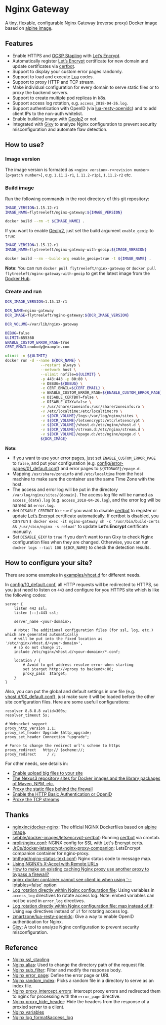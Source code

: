 Nginx Gateway
===============================

A tiny, flexable, configurable Nginx Gateway (reverse proxy) Docker image based on [alpine image](https://hub.docker.com/_/alpine/).

## Features

- Enable HTTPS and [OCSP Stapling](https://tools.ietf.org/html/rfc4366#section-3.6) with [Let’s Encrypt](https://letsencrypt.org/).
- Automatically register [Let’s Encrypt](https://letsencrypt.org/) certificate for new domain and update certificates via [certbot](https://certbot.eff.org/docs/using.html).
- Support to display your custom error pages randomly.
- Support to load and execute [Lua](https://github.com/openresty/lua-nginx-module) codes.
- Support to proxy HTTP and TCP stream.
- Make individual configuration for every domain to serve static files or to proxy the backend servers.
- Support to create multiple pod replicas in k8s.
- Support access log rotation, e.g. `access_2018-04-26.log`.
- Support authentication with OpenID (via [lua-resty-openidc](https://github.com/zmartzone/lua-resty-openidc)) and to add client IPs to the non-auth whitelist.
- Enable building image with [GeoIp2](https://github.com/leev/ngx_http_geoip2_module) or not.
- Integrated with [Gixy](https://github.com/yandex/gixy) to analyze Nginx configuration to prevent security misconfiguration and automate flaw detection.

## How to use?

### Image version

The image version is formated as `<nginx version>-r<revision number>[p<patch number>]`, e.g. `1.11.2-r1`, `1.11.2-r1p1`, `1.11.2-r2` etc.

### Build image

Run the following commands in the root directory of this git repository:

```bash
IMAGE_VERSION=1.15.12-r1
IMAGE_NAME=flytreeleft/nginx-gateway:${IMAGE_VERSION}

docker build --rm -t ${IMAGE_NAME} .
```

If you want to enable [GeoIp2](https://github.com/leev/ngx_http_geoip2_module), just set the build argument `enable_geoip` to `true`:

```bash
IMAGE_VERSION=1.15.12-r1
IMAGE_NAME=flytreeleft/nginx-gateway-with-geoip:${IMAGE_VERSION}

docker build --rm --build-arg enable_geoip=true -t ${IMAGE_NAME} .
```

**Note**: You can run `docker pull flytreeleft/nginx-gateway` or `docker pull flytreeleft/nginx-gateway-with-geoip` to get the latest image from the [Docker Hub](https://hub.docker.com/u/flytreeleft).

### Create and run

```bash
DCR_IMAGE_VERSION=1.15.12-r1

DCR_NAME=nginx-gateway
DCR_IMAGE=flytreeleft/nginx-gateway:${DCR_IMAGE_VERSION}

DCR_VOLUME=/var/lib/nginx-gateway

DEBUG=false
ULIMIT=655360
ENABLE_CUSTOM_ERROR_PAGE=true
CERT_EMAIL=nobody@example.com

ulimit -n ${ULIMIT}
docker run -d --name ${DCR_NAME} \
                --restart always \
                --network host \
                --ulimit nofile=${ULIMIT} \
                -p 443:443 -p 80:80 \
                -e DEBUG=${DEBUG} \
                -e CERT_EMAIL=${CERT_EMAIL} \
                -e ENABLE_CUSTOM_ERROR_PAGE=${ENABLE_CUSTOM_ERROR_PAGE} \
                -e DISABLE_CERTBOT=false \
                -e DISABLE_GIXY=false \
                -v /usr/share/zoneinfo:/usr/share/zoneinfo:ro \
                -v /etc/localtime:/etc/localtime:ro \
                -v ${DCR_VOLUME}/logs:/var/log/nginx/sites \
                -v ${DCR_VOLUME}/letsencrypt:/etc/letsencrypt \
                -v ${DCR_VOLUME}/vhost.d:/etc/nginx/vhost.d \
                -v ${DCR_VOLUME}/stream.d:/etc/nginx/stream.d \
                -v ${DCR_VOLUME}/epage.d:/etc/nginx/epage.d \
                ${DCR_IMAGE}
```

**Note**:
- If you want to use your error pages, just set `ENABLE_CUSTOM_ERROR_PAGE` to `false`, and put your configuration (e.g. [config/error-pages/01_default.conf](./config/error-pages/01_default.conf)) and error pages to `${STORAGE}/epage.d`.
- Mapping `/usr/share/zoneinfo` and `/etc/localtime` from the host machine to make sure the container use the same Time Zone with the host.
- The access and error log will be put in the directory `/var/log/nginx/sites/{domain}`. The access log file will be named as `access_{date}.log` (e.g. `access_2018-04-26.log`), and the error log will be named as `error.log`.
- Set `DISABLE_CERTBOT` to `true` if you want to disable [certbot](https://certbot.eff.org/docs/using.html) to register or update [Let’s Encrypt](https://letsencrypt.org/) certificate automatically. If certbot is disabled, you can run `$ docker exec -it nginx-gateway sh -c '/usr/bin/build-certs && /usr/sbin/nginx -s reload'` to update **Let’s Encrypt** certificate manually.
- Set `DISABLE_GIXY` to `true` if you don't want to run Gixy to check Nginx configuration files when they are changed. Otherwise, you can run `docker logs --tail 100 ${DCR_NAME}` to check the detection results.

## How to configure your site?

There are some examples in [examples/vhost.d](./examples/vhost.d) for different needs.

In [config/10_default.conf](./config/10_default.conf), all HTTP requests will be redirected to HTTPS,
so you just need to listen on `443` and configure for you HTTPS site which is like the following codes:
```nginx
server {
    listen 443 ssl;
    listen [::]:443 ssl;

    server_name <your-domain>;

    # Note: The additional configuration files (for ssl, log, etc.) which are generated automatically
    # will be put into the fixed location as '/etc/nginx/vhost.d/<your-domain>',
    # so do not change it.
    include /etc/nginx/vhost.d/<your-domain>/*.conf;

    location / {
        # Avoid to get address resolve error when starting
        set $target http://<proxy to backend>:80;
        proxy_pass  $target;
    }
}
```

Also, you can put the global and default settings in one file (e.g. [vhost.d/00_default.conf](./examples/vhost.d/00_default.conf)),
just make sure it will be loaded before the other site configuration files. Here are some usefull configurations:
```nginx
resolver 8.8.8.8 valid=300s;
resolver_timeout 5s;

# Websocket support
proxy_http_version 1.1;
proxy_set_header Upgrade $http_upgrade;
proxy_set_header Connection "upgrade";

# Force to change the redirect url's scheme to https
proxy_redirect   http:// $scheme://;
proxy_redirect     / /;
```

For other needs, see details in:
- [Enable upload big files to your site](./examples/vhost.d/git.example.com.conf)
- [The Nexus3 repository sites for Docker images and the library packages of Maven, NPM, etc.](./examples/vhost.d/repo.example.com.conf)
- [Proxy the static files behind the firewall](./examples/vhost.d/static.example.com.conf)
- [Enable the HTTP Basic Authentication or OpenID](./examples/vhost.d/wiki.example.com.conf)
- [Proxy the TCP streams](./examples/stream.d/mysql.conf)

## Thanks

- [nginxinc/docker-nginx](https://github.com/nginxinc/docker-nginx/blob/master/stable/alpine/Dockerfile): The official NGINX Dockerfiles based on [alpine image](https://hub.docker.com/_/alpine/).
- [sebble/docker-images/letsencrypt-certbot](https://github.com/sebble/docker-images/tree/master/letsencrypt-certbot): Running [certbot](https://certbot.eff.org/docs/using.html) via crontab.
- [nrollr/nginx.conf](https://gist.github.com/nrollr/9a39bb636a820fb97eec2ed85e473d38): NGINX config for SSL with Let's Encrypt certs.
- [JrCs/docker-letsencrypt-nginx-proxy-companion](https://github.com/JrCs/docker-letsencrypt-nginx-proxy-companion): LetsEncrypt companion container for nginx-proxy.
- [tmthrgd/nginx-status-text.conf](https://gist.github.com/tmthrgd/3504859568e1dba9ee80e260f974a708): Nginx status code to message map.
- [Using NGINX’s X-Accel with Remote URLs](https://www.mediasuite.co.nz/blog/proxying-s3-downloads-nginx/)
- [How to make an existing caching Nginx proxy use another proxy to bypass a firewall?](https://serverfault.com/questions/583743/how-to-make-an-existing-caching-nginx-proxy-use-another-proxy-to-bypass-a-firewa#683955)
- [nginx docker container cannot see client ip when using '--iptables=false' option](http://serverfault.com/questions/786389/nginx-docker-container-cannot-see-client-ip-when-using-iptables-false-option#answer-788088)
- [Log rotation directly within Nginx configuration file](https://www.cambus.net/log-rotation-directly-within-nginx-configuration-file/): Using variables in `access_log` directives to rotate access log. Note: embed variables can not be used in `error_log` directives.
- [Log rotation directly within Nginx configuration file: map instead of if](https://github.com/fcambus/nginx-resources/issues/12): Using `map` directives instead of `if` for rotating access log.
- [zmartzone/lua-resty-openidc](https://github.com/zmartzone/lua-resty-openidc): Give a way to enable OpenID authentication for Nginx.
- [Gixy](https://github.com/yandex/gixy): A tool to analyze Nginx configuration to prevent security misconfiguration.

## Reference

- [Nginx ssl_stapling](http://nginx.org/en/docs/http/ngx_http_ssl_module.html#ssl_stapling)
- [Nginx alias](http://nginx.org/en/docs/http/ngx_http_core_module.html#alias): Used to change the directory path of the request file.
- [Nginx sub_filter](http://nginx.org/en/docs/http/ngx_http_sub_module.html#sub_filter): Filter and modify the response body.
- [Nginx error_page](http://nginx.org/en/docs/http/ngx_http_core_module.html#error_page): Define the error page or URI.
- [Nginx random_index](http://nginx.org/en/docs/http/ngx_http_random_index_module.html#random_index): Picks a random file in a directory to serve as an index file.
- [Nginx proxy_intercept_errors](http://nginx.org/en/docs/http/ngx_http_proxy_module.html#proxy_intercept_errors): Intercept proxy errors and redirected them to nginx for processing with the `error_page` directive.
- [Nginx proxy_hide_header](http://nginx.org/en/docs/http/ngx_http_proxy_module.html#proxy_hide_header): Hide the headers from the response of a proxied server to a client.
- [Nginx variables](http://nginx.org/en/docs/varindex.html)
- [Nginx log_format&access_log](http://nginx.org/en/docs/http/ngx_http_log_module.html)
